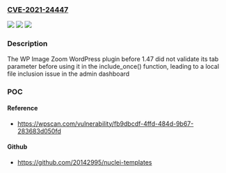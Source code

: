 ### [CVE-2021-24447](https://cve.mitre.org/cgi-bin/cvename.cgi?name=CVE-2021-24447)
![](https://img.shields.io/static/v1?label=Product&message=WP%20Image%20Zoom&color=blue)
![](https://img.shields.io/static/v1?label=Version&message=1.47%3C%201.47%20&color=brighgreen)
![](https://img.shields.io/static/v1?label=Vulnerability&message=CWE-22%20Improper%20Limitation%20of%20a%20Pathname%20to%20a%20Restricted%20Directory%20('Path%20Traversal')&color=brighgreen)

### Description

The WP Image Zoom WordPress plugin before 1.47 did not validate its tab parameter before using it in the include_once() function, leading to a local file inclusion issue in the admin dashboard

### POC

#### Reference
- https://wpscan.com/vulnerability/fb9dbcdf-4ffd-484d-9b67-283683d050fd

#### Github
- https://github.com/20142995/nuclei-templates

